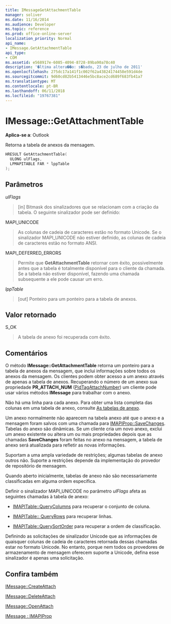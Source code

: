 ```yaml
---
title: IMessageGetAttachmentTable
manager: soliver
ms.date: 11/16/2014
ms.audience: Developer
ms.topic: reference
ms.prod: office-online-server
localization_priority: Normal
api_name:
- IMessage.GetAttachmentTable
api_type:
- COM
ms.assetid: e568917e-6085-4094-8728-89ba90a78c40
description: '�ltima altera��o: s�bado, 23 de julho de 2011'
ms.openlocfilehash: 275dc17a141f1c002f62a43824174458e591d4de
ms.sourcegitcommit: 9d60cd82b5413446e5bc8ace2cd689f683fb41a7
ms.translationtype: MT
ms.contentlocale: pt-BR
ms.lasthandoff: 06/11/2018
ms.locfileid: "19767381"
---
```

# <a name="imessagegetattachmenttable"></a>IMessage::GetAttachmentTable

  
  
**Aplica-se a**: Outlook 
  
Retorna a tabela de anexos da mensagem.
  
```cpp
HRESULT GetAttachmentTable(
  ULONG ulFlags,
  LPMAPITABLE FAR * lppTable
);
```

## <a name="parameters"></a>Parâmetros

 _ulFlags_
  
> [in] Bitmask dos sinalizadores que se relacionam com a criação da tabela. O seguinte sinalizador pode ser definido: 
    
MAPI_UNICODE 
  
> As colunas de cadeia de caracteres estão no formato Unicode. Se o sinalizador MAPI_UNICODE não estiver definido, as colunas de cadeia de caracteres estão no formato ANSI.
    
MAPI_DEFERRED_ERRORS 
  
> Permite que **GetAttachmentTable** retornar com êxito, possivelmente antes que a tabela é totalmente disponível para o cliente da chamada. Se a tabela não estiver disponível, fazendo uma chamada subsequente a ele pode causar um erro. 
    
 _lppTable_
  
> [out] Ponteiro para um ponteiro para a tabela de anexos.
    
## <a name="return-value"></a>Valor retornado

S_OK 
  
> A tabela de anexo foi recuperada com êxito.
    
## <a name="remarks"></a>Comentários

O método **IMessage::GetAttachmentTable** retorna um ponteiro para a tabela de anexos da mensagem, que inclui informações sobre todos os anexos da mensagem. Os clientes podem obter acesso a um anexo através de apenas a tabela de anexos. Recuperando o número de um anexo sua propriedade **PR_ATTACH_NUM** ([PidTagAttachNumber](pidtagattachnumber-canonical-property.md)) um cliente pode usar vários métodos **IMessage** para trabalhar com o anexo. 
  
Não há uma linha para cada anexo. Para obter uma lista completa das colunas em uma tabela de anexo, consulte [As tabelas de anexo](attachment-tables.md).
  
Um anexo normalmente não aparecem na tabela anexo até que o anexo e a mensagem foram salvos com uma chamada para [IMAPIProp::SaveChanges](imapiprop-savechanges.md). Tabelas do anexo são dinâmicas. Se um cliente cria um novo anexo, exclui um anexo existente ou altera um ou mais propriedades depois que as chamadas **SaveChanges** foram feitas no anexo na mensagem, a tabela de anexo será atualizada para refletir as novas informações. 
  
Suportam a uma ampla variedade de restrições; algumas tabelas de anexo outros não. Suporte a restrições depende da implementação do provedor de repositório de mensagem. 
  
Quando aberto inicialmente, tabelas de anexo não são necessariamente classificadas em alguma ordem específica. 
  
Definir o sinalizador MAPI_UNICODE no parâmetro _ulFlags_ afeta as seguintes chamadas à tabela de anexo: 
  
- [IMAPITable::QueryColumns](imapitable-querycolumns.md) para recuperar o conjunto de coluna. 
    
- [IMAPITable:: QueryRows](imapitable-queryrows.md) para recuperar linhas. 
    
- [IMAPITable::QuerySortOrder](imapitable-querysortorder.md) para recuperar a ordem de classificação. 
    
Definindo as solicitações de sinalizador Unicode que as informações de quaisquer colunas de cadeia de caracteres retornada dessas chamadas estar no formato Unicode. No entanto, porque nem todos os provedores de armazenamento de mensagem oferecem suporte a Unicode, defina esse sinalizador é apenas uma solicitação.
  
## <a name="see-also"></a>Confira também



[IMessage::CreateAttach](imessage-createattach.md)
  
[IMessage::DeleteAttach](imessage-deleteattach.md)
  
[IMessage::OpenAttach](imessage-openattach.md)
  
[IMessage : IMAPIProp](imessageimapiprop.md)

